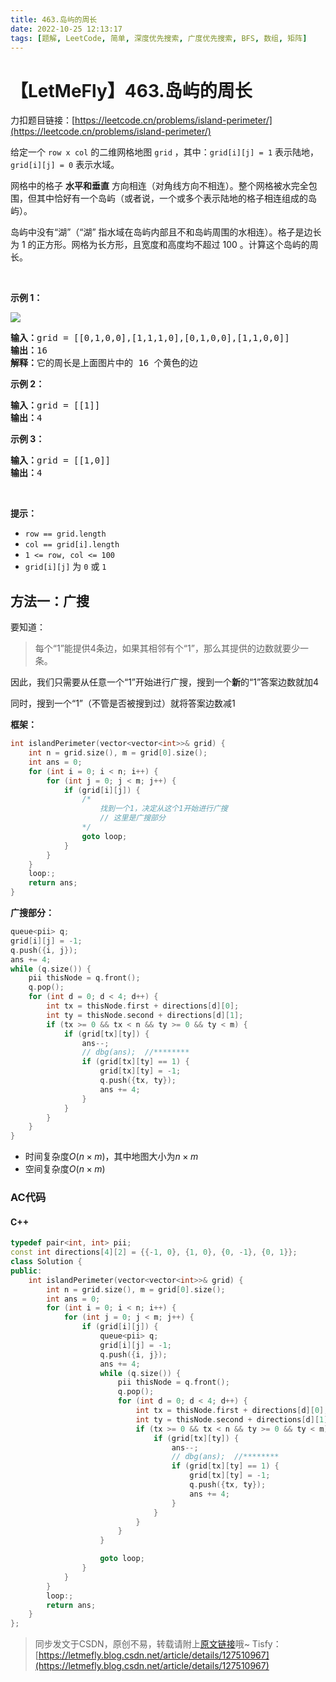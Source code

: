 ```yaml
---
title: 463.岛屿的周长
date: 2022-10-25 12:13:17
tags: [题解, LeetCode, 简单, 深度优先搜索, 广度优先搜索, BFS, 数组, 矩阵]
---
```


# 【LetMeFly】463.岛屿的周长

力扣题目链接：[https://leetcode.cn/problems/island-perimeter/](https://leetcode.cn/problems/island-perimeter/)

<p>给定一个 <code>row x col</code> 的二维网格地图 <code>grid</code> ，其中：<code>grid[i][j] = 1</code> 表示陆地， <code>grid[i][j] = 0</code> 表示水域。</p>

<p>网格中的格子 <strong>水平和垂直</strong> 方向相连（对角线方向不相连）。整个网格被水完全包围，但其中恰好有一个岛屿（或者说，一个或多个表示陆地的格子相连组成的岛屿）。</p>

<p>岛屿中没有“湖”（“湖” 指水域在岛屿内部且不和岛屿周围的水相连）。格子是边长为 1 的正方形。网格为长方形，且宽度和高度均不超过 100 。计算这个岛屿的周长。</p>

<p> </p>

<p><strong>示例 1：</strong></p>

<!-- <p><img src="https://assets.leetcode-cn.com/aliyun-lc-upload/uploads/2018/10/12/island.png" /></p> -->
<!-- <p><img src="https://p3-juejin.byteimg.com/tos-cn-i-k3u1fbpfcp/f66f804f1ab649d1a26cbc44e44aeee3~tplv-k3u1fbpfcp-zoom-1.image" alt="掘金图源"/></p> -->
<p><img src="https://img-blog.csdnimg.cn/eb11a3cbad234923a14025b3e03f838d.png" /></p>


<pre>
<strong>输入：</strong>grid = [[0,1,0,0],[1,1,1,0],[0,1,0,0],[1,1,0,0]]
<strong>输出：</strong>16
<strong>解释：</strong>它的周长是上面图片中的 16 个黄色的边</pre>

<p><strong>示例 2：</strong></p>

<pre>
<strong>输入：</strong>grid = [[1]]
<strong>输出：</strong>4
</pre>

<p><strong>示例 3：</strong></p>

<pre>
<strong>输入：</strong>grid = [[1,0]]
<strong>输出：</strong>4
</pre>

<p> </p>

<p><strong>提示：</strong></p>

<ul>
    <li><code>row == grid.length</code></li>
    <li><code>col == grid[i].length</code></li>
    <li><code>1 <= row, col <= 100</code></li>
    <li><code>grid[i][j]</code> 为 <code>0</code> 或 <code>1</code></li>
</ul>


    
## 方法一：广搜

要知道：

> 每个“1”能提供$4$条边，如果其相邻有个“1”，那么其提供的边数就要少一条。

因此，我们只需要从任意一个“1”开始进行广搜，搜到一个**新**的“1”答案边数就加4

同时，搜到一个“1”（不管是否被搜到过）就将答案边数减1

**框架：**

```cpp
int islandPerimeter(vector<vector<int>>& grid) {
    int n = grid.size(), m = grid[0].size();
    int ans = 0;
    for (int i = 0; i < n; i++) {
        for (int j = 0; j < m; j++) {
            if (grid[i][j]) {
                /*
                    找到一个1，决定从这个1开始进行广搜
                    // 这里是广搜部分
                */
                goto loop;
            }
        }
    }
    loop:;
    return ans;
}
```

**广搜部分：**

```cpp
queue<pii> q;
grid[i][j] = -1;
q.push({i, j});
ans += 4;
while (q.size()) {
    pii thisNode = q.front();
    q.pop();
    for (int d = 0; d < 4; d++) {
        int tx = thisNode.first + directions[d][0];
        int ty = thisNode.second + directions[d][1];
        if (tx >= 0 && tx < n && ty >= 0 && ty < m) {
            if (grid[tx][ty]) {
                ans--;
                // dbg(ans);  //********
                if (grid[tx][ty] == 1) {
                    grid[tx][ty] = -1;
                    q.push({tx, ty});
                    ans += 4;
                }
            }
        }
    }
}
```

+ 时间复杂度$O(n\times m)$，其中地图大小为$n\times m$
+ 空间复杂度$O(n\times m)$

### AC代码

#### C++

```cpp
typedef pair<int, int> pii;
const int directions[4][2] = {{-1, 0}, {1, 0}, {0, -1}, {0, 1}};
class Solution {
public:
    int islandPerimeter(vector<vector<int>>& grid) {
        int n = grid.size(), m = grid[0].size();
        int ans = 0;
        for (int i = 0; i < n; i++) {
            for (int j = 0; j < m; j++) {
                if (grid[i][j]) {
                    queue<pii> q;
                    grid[i][j] = -1;
                    q.push({i, j});
                    ans += 4;
                    while (q.size()) {
                        pii thisNode = q.front();
                        q.pop();
                        for (int d = 0; d < 4; d++) {
                            int tx = thisNode.first + directions[d][0];
                            int ty = thisNode.second + directions[d][1];
                            if (tx >= 0 && tx < n && ty >= 0 && ty < m) {
                                if (grid[tx][ty]) {
                                    ans--;
                                    // dbg(ans);  //********
                                    if (grid[tx][ty] == 1) {
                                        grid[tx][ty] = -1;
                                        q.push({tx, ty});
                                        ans += 4;
                                    }
                                }
                            }
                        }
                    }

                    goto loop;
                }
            }
        }
        loop:;
        return ans;
    }
};
```

> 同步发文于CSDN，原创不易，转载请附上[原文链接](https://leetcode.letmefly.xyz/2022/10/25/LeetCode%200463.%E5%B2%9B%E5%B1%BF%E7%9A%84%E5%91%A8%E9%95%BF/)哦~
> Tisfy：[https://letmefly.blog.csdn.net/article/details/127510967](https://letmefly.blog.csdn.net/article/details/127510967)

